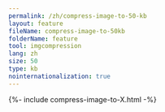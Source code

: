 ```yaml
---
permalink: /zh/compress-image-to-50-kb
layout: feature
fileName: compress-image-to-50kb
folderName: feature
tool: imgcompression
lang: zh
size: 50
type: kb
nointernationalization: true
---
```

{%- include compress-image-to-X.html -%}
      